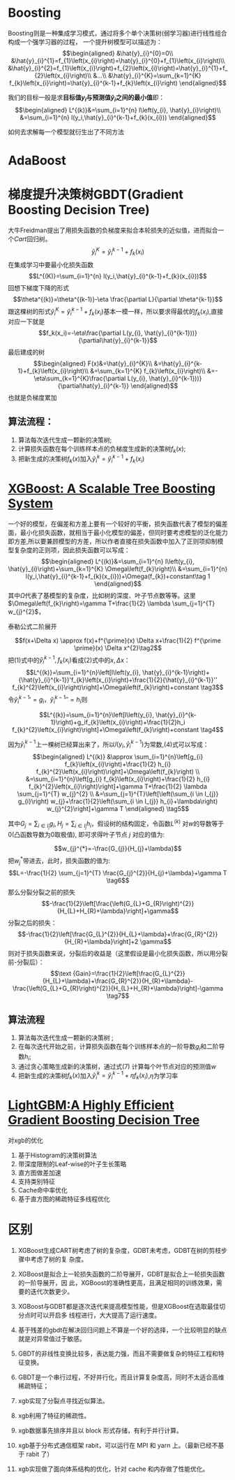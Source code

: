 
# Boosting

Boosting则是一种集成学习模式，通过将多个单个决策树(弱学习器)进行线性组合构成一个强学习器的过程，
一个提升树模型可以描述为：
$$\begin{aligned}
&\hat{y}_{i}^{0}=0\\
&\hat{y}_{i}^{1}=f_{1}\left(x_{i}\right)=\hat{y}_{i}^{0}+f_{1}\left(x_{i}\right)\\
&\hat{y}_{i}^{2}=f_{1}\left(x_{i}\right)+f_{2}\left(x_{i}\right)=\hat{y}_{i}^{1}+f_{2}\left(x_{i}\right)\\
&...\\
&\hat{y}_{i}^{K}=\sum_{k=1}^{K} f_{k}\left(x_{i}\right)=\hat{y}_{i}^{k-1}+f_{k}\left(x_{i}\right)
\end{aligned}$$

我们的目标一般是求**目标值$y_i$与预测值$\hat y_i$之间的最小值**即：
$$\begin{aligned}
L^{(k)}&=\sum_{i=1}^{n} l\left(y_{i}, \hat{y}_{i}\right)\\
&=\sum_{i=1}^{n} l(y_i,\hat{y}_{i}^{k-1}+f_{k}(x_{i}))
\end{aligned}$$

如何去求解每一个模型就衍生出了不同方法



# AdaBoost

# 梯度提升决策树GBDT(Gradient Boosting Decision Tree)

大牛Freidman提出了用损失函数的负梯度来拟合本轮损失的近似值，进而拟合一个$Cart$回归树。
$$\hat{y}_{i}^{K}=\hat{y}_{i}^{k-1}+f_{k}\left(x_{i}\right)$$
在集成学习中要最小化损失函数
$$L^{(K)}=\sum_{i=1}^{n} l(y_i,\hat{y}_{i}^{k-1}+f_{k}(x_{i}))$$
回想下梯度下降的形式
$$\theta^{(k)}=\theta^{(k-1)}-\eta \frac{\partial L}{\partial \theta^{k-1}}$$
跟这棵树的形式$\hat{y}_{i}^{K}=\hat{y}_{i}^{k-1}+f_{k}\left(x_{i}\right)$基本一模一样，所以要求得最优的$f_k(x_i)$,直接对应一下就是
$$f_k(x_i)=-\eta\frac{\partial L(y_{i}, \hat{y}_{i}^{k-1}))}{\partial\hat{y}_{i}^{k-1}}$$
最后建成的树
$$\begin{aligned}
F(x)&=\hat{y}_{i}^{K}\\
&=\hat{y}_{i}^{k-1}+f_{k}\left(x_{i}\right)\\
&=\sum_{k=1}^{K} f_{k}\left(x_{i}\right)\\
&=-\eta\sum_{k=1}^{K}\frac{\partial L(y_{i}, \hat{y}_{i}^{k-1}))}{\partial\hat{y}_{i}^{k-1}}
\end{aligned}$$
也就是负梯度累加
## 算法流程：
1. 算法每次迭代生成一颗新的决策树;
2. 计算损失函数在每个训练样本点的负梯度生成新的决策树$f_k(x)$;
4. 把新生成的决策树$f_k(x)$加入$\hat y_i^k=\hat y_i^{k-1}+ f_{k}\left(x_{i}\right)$

# [XGBoost: A Scalable Tree Boosting System](https://www.kdd.org/kdd2016/papers/files/rfp0697-chenAemb.pdf)

一个好的模型，在偏差和方差上要有一个较好的平衡，损失函数代表了模型的偏差面，最小化损失函数，就相当于最小化模型的偏差，但同时要考虑模型的泛化能力即方差,所以要兼顾模型的方差，所以作者直接在损失函数中加入了正则项抑制模型复杂度的正则项，因此损失函数可以写成：
$$\begin{aligned}
L^{(k)}&=\sum_{i=1}^{n} l\left(y_{i}, \hat{y}_{i}\right)+\sum_{k=1}^{K} \Omega\left(f_{k}\right)\\
&=\sum_{i=1}^{n} l(y_i,\hat{y}_{i}^{k-1}+f_{k}(x_{i}))+\Omega(f_{k})+constant\tag 1
\end{aligned}$$
其中$\Omega$代表了基模型的复杂度，比如树的深度、叶子节点数等等。这里$\Omega\left(f_{k}\right)=\gamma T+\frac{1}{2} \lambda \sum_{j=1}^{T} w_{j}^{2}$，

泰勒公式二阶展开

$$f(x+\Delta x) \approx f(x)+f^{\prime}(x) \Delta x+\frac{1}{2} f^{\prime \prime}(x) \Delta x^{2}\tag2$$
把(1)式中的$\hat{y}_{i}^{k-1},f_k(x_i)$看成(2)式中的$x,\Delta x$：
$$L^{(k)}=\sum_{i=1}^{n}\left[l\left(y_{i}, \hat{y}_{i}^{k-1}\right)+{\hat{y}_{i}^{k-1}}'f_{k}\left(x_{i}\right)+\frac{1}{2}{\hat{y}_{i}^{k-1}}'' f_{k}^{2}\left(x_{i}\right)\right]+\Omega\left(f_{k}\right)+constant \tag3$$
令${\hat{y}_{i}^{k-1}}'=g_i，{\hat{y}_{i}^{k-1}}''=h_i$则


$$L^{(k)}=\sum_{i=1}^{n}\left[l\left(y_{i}, \hat{y}_{i}^{k-1}\right)+g_if_{k}\left(x_{i}\right)+\frac{1}{2}h_i f_{k}^{2}\left(x_{i}\right)\right]+\Omega\left(f_{k}\right)+constant \tag4$$

因为$\hat{y}_{i}^{k-1}$上一棵树已经算出来了，所以$l\left(y_{i}, \hat{y}_{i}^{k-1}\right)$为常数,(4)式可以写成：
$$\begin{aligned}
L^{(k)} &\approx \sum_{i=1}^{n}\left[g_{i} f_{k}\left(x_{i}\right)+\frac{1}{2} h_{i} f_{k}^{2}\left(x_{i}\right)\right]+\Omega\left(f_{k}\right) \\
&=\sum_{i=1}^{n}\left[g_{i} f_{k}\left(x_{i}\right)+\frac{1}{2} h_{i} f_{k}^{2}\left(x_{i}\right)\right]+\gamma T+\frac{1}{2} \lambda \sum_{j=1}^{T} w_{j}^{2} \\
&=\sum_{j=1}^{T}\left[\left(\sum_{i \in I_{j}} g_{i}\right) w_{j}+\frac{1}{2}\left(\sum_{i \in I_{j}} h_{i}+\lambda\right) w_{j}^{2}\right]+\gamma T
\end{aligned} \tag5$$

其中$G_{j}=\sum_{i \in I_{j}} g_{i}, H_{j}=\sum_{i \in I_{j}} h_{i}$，假设树的结构固定，令函数$L^{(k)}$ 对$w$的导数等于0(凸函数导数为0取极值), 即可求得叶子节点 $j$ 对应的值为:

$$w_{j}^{*}=-\frac{G_{j}}{H_{j}+\lambda}$$
把$w_{j}^{*}$带进去，此时，损失函数的值为:
$$L=-\frac{1}{2} \sum_{j=1}^{T} \frac{G_{j}^{2}}{H_{j}+\lambda}+\gamma T \tag6$$
那么分裂分裂之前的损失
$$-\frac{1}{2}\left[\frac{\left(G_{L}+G_{R}\right)^{2}}{H_{L}+H_{R}+\lambda}\right]+\gamma$$
分裂之后的损失：
$$-\frac{1}{2}\left[\frac{G_{L}^{2}}{H_{L}+\lambda}+\frac{G_{R}^{2}}{H_{R}+\lambda}\right]+2 \gamma$$
则对于损失函数来说，分裂后的收益是（这里假设是最小化损失函数，所以用分裂前-分裂后）：
$$\text {Gain}=\frac{1}{2}\left[\frac{G_{L}^{2}}{H_{L}+\lambda}+\frac{G_{R}^{2}}{H_{R}+\lambda}-\frac{\left(G_{L}+G_{R}\right)^{2}}{H_{L}+H_{R}+\lambda}\right]-\gamma \tag7$$
## 算法流程
1. 算法每次迭代生成一颗新的决策树 ;
2. 在每次迭代开始之前，计算损失函数在每个训练样本点的一阶导数$g_i$和二阶导数$h_i$;
3. 通过贪心策略生成新的决策树，通过式(7) 计算每个叶节点对应的预测值$w$
4. 把新生成的决策树$f_k(x)$加入$\hat y_i^k=\hat y_i^{k-1}+\eta f_{k}\left(x_{i}\right)$,$\eta$为学习率


# [LightGBM:A Highly Efficient Gradient Boosting Decision Tree](https://papers.nips.cc/paper/6907-lightgbm-a-highly-efficient-gradient-boosting-decision-tree.pdf)

对xgb的优化

1. 基于Histogram的决策树算法
2. 带深度限制的Leaf-wise的叶子生长策略
3. 直方图做差加速
4. 支持类别特征
5. Cache命中率优化
6. 基于直方图的稀疏特征多线程优化

# 区别
1. XGBoost生成CART树考虑了树的复杂度，GDBT未考虑，GDBT在树的剪枝步骤中考虑了树的复
杂度。
2. XGBoost是拟合上一轮损失函数的二阶导展开，GDBT是拟合上一轮损失函数的一阶导展开，因
此，XGBoost的准确性更高，且满足相同的训练效果，需要的迭代次数更少。
3. XGBoost与GDBT都是逐次迭代来提高模型性能，但是XGBoost在选取最佳切分点时可以开启多
线程进行，大大提高了运行速度。

4. 基于残差的gbdt在解决回归问题上不算是一个好的选择，一个比较明显的缺点就是对异常值过于敏感。

5. GBDT的非线性变换比较多，表达能力强，而且不需要做复杂的特征工程和特征变换。
6. GBDT是一个串行过程，不好并行化，而且计算复杂度高，同时不太适合高维稀疏特征；

7. xgb实现了分裂点寻找近似算法。
8. xgb利用了特征的稀疏性。
9. xgb数据事先排序并且以 block 形式存储，有利于并行计算。
10. xgb基于分布式通信框架 rabit，可以运行在 MPI 和 yarn 上。（最新已经不基于 rabit 了）
11. xgb实现做了面向体系结构的优化，针对 cache 和内存做了性能优化。